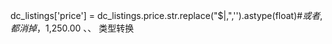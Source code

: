 dc_listings['price'] = dc_listings.price.str.replace("\$|,",'').astype(float)#$或者,都消掉，$1,250.00
、、
类型转换
